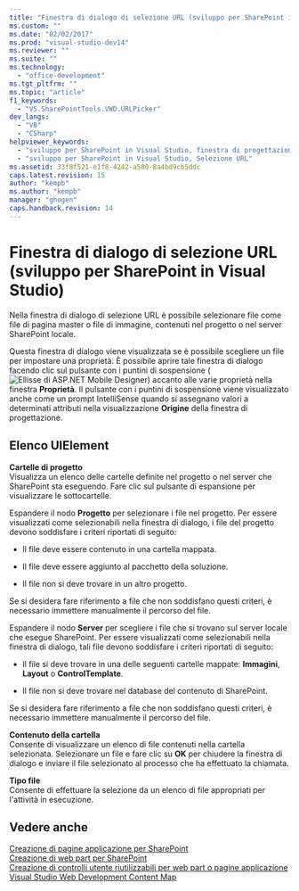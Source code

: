 ```yaml
---
title: "Finestra di dialogo di selezione URL (sviluppo per SharePoint in Visual Studio)"
ms.custom: ""
ms.date: "02/02/2017"
ms.prod: "visual-studio-dev14"
ms.reviewer: ""
ms.suite: ""
ms.technology: 
  - "office-development"
ms.tgt_pltfrm: ""
ms.topic: "article"
f1_keywords: 
  - "VS.SharePointTools.VWD.URLPicker"
dev_langs: 
  - "VB"
  - "CSharp"
helpviewer_keywords: 
  - "sviluppo per SharePoint in Visual Studio, finestra di progettazione"
  - "sviluppo per SharePoint in Visual Studio, Selezione URL"
ms.assetid: 33f8f521-e1f8-4242-a580-8a4bd9cb5ddc
caps.latest.revision: 15
author: "kempb"
ms.author: "kempb"
manager: "ghogen"
caps.handback.revision: 14
---
```

# Finestra di dialogo di selezione URL (sviluppo per SharePoint in Visual Studio)
  Nella finestra di dialogo di selezione URL è possibile selezionare file come file di pagina master o file di immagine, contenuti nel progetto o nel server SharePoint locale.  
  
 Questa finestra di dialogo viene visualizzata se è possibile scegliere un file per impostare una proprietà.  È possibile aprire tale finestra di dialogo facendo clic sul pulsante con i puntini di sospensione \(![Ellisse di ASP.NET Mobile Designer](../sharepoint/media/mwellipsis.png "Ellisse di ASP.NET Mobile Designer")\) accanto alle varie proprietà nella finestra **Proprietà**.  Il pulsante con i puntini di sospensione viene visualizzato anche come un prompt IntelliSense quando si assegnano valori a determinati attributi nella visualizzazione **Origine** della finestra di progettazione.  
  
## Elenco UIElement  
 **Cartelle di progetto**  
 Visualizza un elenco delle cartelle definite nel progetto o nel server che SharePoint sta eseguendo.  Fare clic sul pulsante di espansione per visualizzare le sottocartelle.  
  
 Espandere il nodo **Progetto** per selezionare i file nel progetto.  Per essere visualizzati come selezionabili nella finestra di dialogo, i file del progetto devono soddisfare i criteri riportati di seguito:  
  
-   Il file deve essere contenuto in una cartella mappata.  
  
-   Il file deve essere aggiunto al pacchetto della soluzione.  
  
-   Il file non si deve trovare in un altro progetto.  
  
 Se si desidera fare riferimento a file che non soddisfano questi criteri, è necessario immettere manualmente il percorso del file.  
  
 Espandere il nodo **Server** per scegliere i file che si trovano sul server locale che esegue SharePoint.  Per essere visualizzati come selezionabili nella finestra di dialogo, tali file devono soddisfare i criteri riportati di seguito:  
  
-   Il file si deve trovare in una delle seguenti cartelle mappate: **Immagini**, **Layout** o **ControlTemplate**.  
  
-   Il file non si deve trovare nel database del contenuto di SharePoint.  
  
 Se si desidera fare riferimento a file che non soddisfano questi criteri, è necessario immettere manualmente il percorso del file.  
  
 **Contenuto della cartella**  
 Consente di visualizzare un elenco di file contenuti nella cartella selezionata.  Selezionare un file e fare clic su **OK** per chiudere la finestra di dialogo e inviare il file selezionato al processo che ha effettuato la chiamata.  
  
 **Tipo file**  
 Consente di effettuare la selezione da un elenco di file appropriati per l'attività in esecuzione.  
  
## Vedere anche  
 [Creazione di pagine applicazione per SharePoint](../sharepoint/creating-application-pages-for-sharepoint.md)   
 [Creazione di web part per SharePoint](../sharepoint/creating-web-parts-for-sharepoint.md)   
 [Creazione di controlli utente riutilizzabili per web part o pagine applicazione](../sharepoint/creating-reusable-controls-for-web-parts-or-application-pages.md)   
 [Visual Studio Web Development Content Map](http://msdn.microsoft.com/it-it/9c31f93b-c8fb-4599-9b14-6194ec8c7539)  
  
  